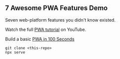 ## 7 Awesome PWA Features Demo

Seven web-platform features you didn't know existed. 

Watch the full [PWA tutorial](https://fireship.io/pwa-top-features/) on YouTube. 

Build a basic [PWA in 100 Seconds](https://youtu.be/sFsRylCQblw)

```
git clone <this-repo>
npx serve
```
